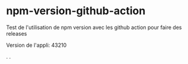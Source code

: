 # npm-version-github-action
Test de l'utilisation de npm version avec les github action pour faire des releases

Version de l'appli: 43210

.
.
